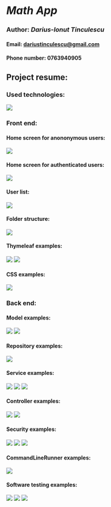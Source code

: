 # _Math App_

### Author: _Darius-Ionut Tinculescu_
#### Email: dariustinculescu@gmail.com
#### Phone number: 0763940905 

## Project resume:

### Used technologies:
![](src/main/resources/static/images/technologies.png)

### Front end:
#### Home screen for anononymous users:
![](src/main/resources/static/images/Home_screen.png)

#### Home screen for authenticated users:
![](src/main/resources/static/images/authenticated_home.png)

#### User list:
![](src/main/resources/static/images/user_list.png)

#### Folder structure:
![](src/main/resources/static/images/front-end_structure.png)

#### Thymeleaf examples:
![](src/main/resources/static/images/thymeleaf_example.png)
![](src/main/resources/static/images/thymeleaf_example2.png)

#### CSS examples:
![](src/main/resources/static/images/css_example.png)

### Back end:

#### Model examples:
![](src/main/resources/static/images/model_example.png)
![](src/main/resources/static/images/model_example2.png)

#### Repository examples:
![](src/main/resources/static/images/repo_example.png)

#### Service examples:
![](src/main/resources/static/images/service_interface.png)
![](src/main/resources/static/images/my_service_example.png)
![](src/main/resources/static/images/user_service_example.png)

#### Controller examples:
![](src/main/resources/static/images/userController_example.png)
![](src/main/resources/static/images/userController_ex2.png)

#### Security examples:
![](src/main/resources/static/images/security_example.png)
![](src/main/resources/static/images/security_example2.png)
![](src/main/resources/static/images/security_example3.png)

#### CommandLineRunner examples:
![](src/main/resources/static/images/cmdLineRunner_example.png)

#### Software testing examples:
![](src/main/resources/static/images/userTest_example.png)
![](src/main/resources/static/images/userTest_example2.png)
![](src/main/resources/static/images/userRunner_test.png)